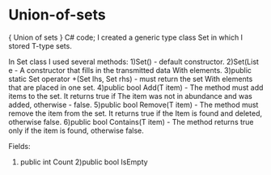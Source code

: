 # Union-of-sets
{ Union of sets } C# code;
I created a generic type class Set <T> in which I stored T-type sets.
 
In Set class I used several methods:
1)Set() - default constructor.
2)Set(List<T> e - A constructor that fills in the transmitted data With elements.
3)public static Set<T> operator +(Set<T> lhs, Set<T> rhs) - must return the set With elements that are placed in one set.
4)public bool Add(T item) - The method must add items to the set. It returns true if The item was not in abundance and was added, otherwise - false.
5)public bool Remove(T item) - The method must remove the item from the set. It returns true if the Item is found and deleted, otherwise false.
6)public bool Contains(T item) - The method returns true only if the item is found, otherwise false.
  
Fields: 
1) public int Count 
2)public bool IsEmpty
